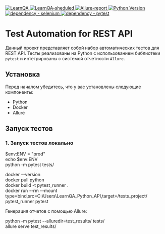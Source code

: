 <a href="https://github.com/Badx86/LearnQA_Python_API/actions/workflows/LearnQA.yml">
    <img alt="LearnQA" src="https://github.com/Badx86/LearnQA_Python_API/actions/workflows/LearnQA.yml/badge.svg">
</a>  
<a href="https://github.com/Badx86/LearnQA_Python_API/actions/workflows/LearnQA-schedule.yml">
    <img alt="LearnQA-sheduled" src="https://github.com/Badx86/LearnQA_Python_API/actions/workflows/LearnQA-schedule.yml/badge.svg">
</a>  
<a href="https://badx86.github.io/LearnQA_Python_API/">
    <img alt="Allure-report" src="https://img.shields.io/badge/Allure%20Report-deployed-green">
</a>  
<a href="https://www.python.org/doc/versions/">
    <img alt="Python Version" src="https://img.shields.io/badge/python-3.11-blue">
</a>  
<a href="https://pypi.org/project/selenium">
    <img alt="dependency - selenium" src="https://img.shields.io/badge/dependency-selenium-blue?logo=selenium&logoColor=white">
</a>  
<a href="https://pypi.org/project/pytest">
    <img alt="dependency - pytest" src="https://img.shields.io/badge/dependency-pytest-blue?logo=pytest&logoColor=white">
</a>  

# Test Automation for REST API

Данный проект представляет собой набор автоматических тестов для REST API. Тесты реализованы на Python с использованием библиотеки `pytest` и интегрированы с системой отчетности `Allure`.

## Установка

Перед началом убедитесь, что у вас установлены следующие компоненты:

- Python
- Docker
- Allure

## Запуск тестов

### 1. Запуск тестов локально

$env:ENV = "prod"  
echo $env:ENV  
python -m pytest tests/

docker --version  
docker pull python  
docker build -t pytest_runner .  
docker run --rm --mount type=bind,src=C:\\Users\\LearnQA_Python_API,target=/tests_project/ pytest_runner pytest

Генерация отчетов с помощью Allure:

python -m pytest --alluredir=test_results/ tests/  
allure serve test_results/
